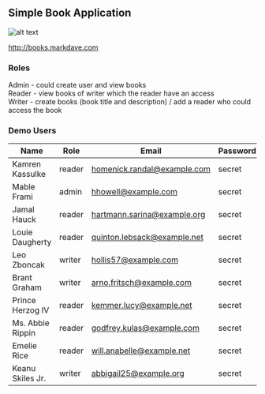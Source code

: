 ## Simple Book Application

![alt text](https://cdn6.aptoide.com/imgs/4/2/2/422a398f51de0a44541855658a3762d2_icon.png?w=256)

http://books.markdave.com

### Roles

Admin - could create user and view books<br/>
Reader - view books of writer which the reader have an access<br/>
Writer - create books (book title and description) / add a reader who could access the book

### Demo Users

| Name | Role | Email | Password |
| --- | --- | --- | --- |
| Kamren Kassulke | reader | homenick.randal@example.com | secret |
| Mable Frami | admin | hhowell@example.com | secret |
| Jamal Hauck | reader | hartmann.sarina@example.org | secret |
| Louie Daugherty | reader | quinton.lebsack@example.net | secret |
| Leo Zboncak | writer | hollis57@example.com | secret |
| Brant Graham | writer | arno.fritsch@example.com | secret |
| Prince Herzog IV | reader | kemmer.lucy@example.net | secret |
| Ms. Abbie Rippin | reader | godfrey.kulas@example.com | secret |
| Emelie Rice | reader | will.anabelle@example.net | secret |
| Keanu Skiles Jr. | writer | abbigail25@example.org | secret |
